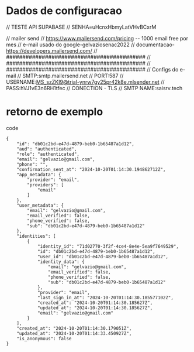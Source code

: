 
# Dados de configuracao 
// TESTE API SUPABASE 
// SENHA=uHcnxHbmyLatVHvBCxrM

// mailer send
// https://www.mailersend.com/pricing  -- 1000 email free por mes
// e-mail usado do google-gelvaziosenac2022
// documentacao-https://developers.mailersend.com/
// ###########################################
// ###########################################
// ###########################################
// Configs do e-mail
// SMTP:smtp.mailersend.net
// PORT:587
// USERNAME:MS_szZKI9@trial-ynrw7gy25pr42k8e.mlsender.net
// PASS:hVJ1vE3n6RH1tfec
// CONECTION - TLS
// SMTP NAME:saisrv.tech

# retorno de exemplo
code 
```
{
	"id": "db01c2bd-e47d-4879-beb0-1b65487a1d12",
	"aud": "authenticated",
	"role": "authenticated",
	"email": "gelvazio@gmail.com",
	"phone": "",
	"confirmation_sent_at": "2024-10-20T01:14:30.194862712Z",
	"app_metadata": {
		"provider": "email",
		"providers": [
			"email"
		]
	},
	"user_metadata": {
		"email": "gelvazio@gmail.com",
		"email_verified": false,
		"phone_verified": false,
		"sub": "db01c2bd-e47d-4879-beb0-1b65487a1d12"
	},
	"identities": [
		{
			"identity_id": "71d02770-3f2f-4ce4-8e4e-5ea9f7649529",
			"id": "db01c2bd-e47d-4879-beb0-1b65487a1d12",
			"user_id": "db01c2bd-e47d-4879-beb0-1b65487a1d12",
			"identity_data": {
				"email": "gelvazio@gmail.com",
				"email_verified": false,
				"phone_verified": false,
				"sub": "db01c2bd-e47d-4879-beb0-1b65487a1d12"
			},
			"provider": "email",
			"last_sign_in_at": "2024-10-20T01:14:30.185577102Z",
			"created_at": "2024-10-20T01:14:30.185627Z",
			"updated_at": "2024-10-20T01:14:30.185627Z",
			"email": "gelvazio@gmail.com"
		}
	],
	"created_at": "2024-10-20T01:14:30.179051Z",
	"updated_at": "2024-10-20T01:14:33.450927Z",
	"is_anonymous": false
}
```